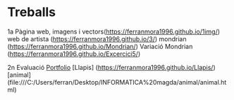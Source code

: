 # Treballs
1a Pàgina web,  imagens i vectors(https://ferranmora1996.github.io/1img/)
web de artista (https://ferranmora1996.github.io/3/)
mondrian (https://ferranmora1996.github.io/Mondrian/)
Variació Mondrian (https://ferranmora1996.github.io/Excercici5/)

2n Evaluació
[Portfolio](http://127.0.0.1:55806/index.html#contact)
[Llapis] (https://ferranmora1996.github.io/Llapis/)
[animal] (file:///C:/Users/ferran/Desktop/INFORMATICA%20magda/animal/animal.html)
